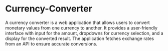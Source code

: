 # Currency-Converter
A currency converter is a web application that allows users to convert monetary values from one currency to another.  It provides a user-friendly interface with input for the amount, dropdowns for currency selection, and a display for the converted result.  The application fetches exchange rates from an API to ensure accurate conversions.
